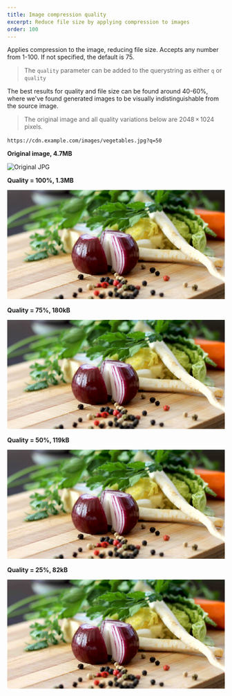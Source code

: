 ```yaml
---
title: Image compression quality
excerpt: Reduce file size by applying compression to images
order: 100
---
```


Applies compression to the image, reducing file size. Accepts any number from 1-100. If not specified, the default is 75.

> The `quality` parameter can be added to the querystring as either `q` or `quality`

The best results for quality and file size can be found around 40-60%, where we've found generated images to be visually indistinguishable from the source image.

> The original image and all quality variations below are 2048 × 1024 pixels.

`https://cdn.example.com/images/vegetables.jpg?q=50`

**Original image, 4.7MB**

![Original JPG](/assets/cdn/vegetables.jpg)

**Quality = 100%, 1.3MB**

![Quality 100](/assets/cdn/vegetables-full-quality-100.jpg "Image credit: Webvilla (https://unsplash.com/@webvilla)")

**Quality = 75%, 180kB**

![Quality 75](/assets/cdn/vegetables-full-quality-75.jpg "Image credit: Webvilla (https://unsplash.com/@webvilla)")

**Quality = 50%, 119kB**

![Quality 50](/assets/cdn/vegetables-full-quality-50.jpg "Image credit: Webvilla (https://unsplash.com/@webvilla)")

**Quality = 25%, 82kB**

![Quality 25](/assets/cdn/vegetables-full-quality-25.jpg "Image credit: Webvilla (https://unsplash.com/@webvilla)")

